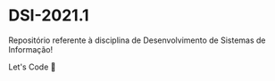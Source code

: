 # DSI-2021.1

Repositório referente à disciplina de Desenvolvimento de Sistemas de Informação!

Let's Code 🚀
